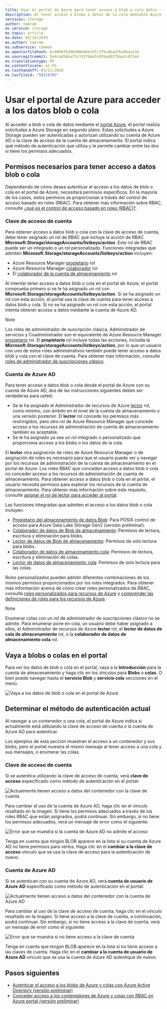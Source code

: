 ```yaml
---
title: Usar el portal de Azure para tener acceso a blob o cola datos - almacenamiento de Azure
description: Al tener acceso a blobs o datos de la cola mediante Azure portal, el portal hace las solicitudes de Azure Storage en segundo plano. Estas solicitudes a Azure Storage pueden ser autenticadas y autorizan utilizando su cuenta de Azure AD o la clave de acceso de la cuenta de almacenamiento.
services: storage
author: tamram
ms.service: storage
ms.topic: article
ms.date: 03/19/2019
ms.author: tamram
ms.subservice: common
ms.openlocfilehash: bc4896f634bb98b4663dfc3fbc6bad7ba9bace3e
ms.sourcegitcommit: 5e4ca656baf3c7d370ab3c0fbad0278aa2c9f1e6
ms.translationtype: MT
ms.contentlocale: es-ES
ms.lasthandoff: 03/21/2019
ms.locfileid: "58319703"
---
```

# <a name="use-the-azure-portal-to-access-blob-or-queue-data"></a>Usar el portal de Azure para acceder a los datos blob o cola

Al acceder a blob o cola de datos mediante el [portal Azure](https://portal.azure.com), el portal realiza solicitudes a Azure Storage en segundo plano. Estas solicitudes a Azure Storage pueden ser autenticadas y autorizan utilizando su cuenta de Azure AD o la clave de acceso de la cuenta de almacenamiento. El portal indica qué método de autenticación que utiliza y le permite cambiar entre las dos si tiene los permisos adecuados.  

## <a name="permissions-needed-to-access-blob-or-queue-data"></a>Permisos necesarios para tener acceso a datos blob o cola

Dependiendo de cómo desea autenticar el acceso a los datos de blob o cola en el portal de Azure, necesitará permisos específicos. En la mayoría de los casos, estos permisos se proporcionan a través del control de acceso basado en roles (RBAC). Para obtener más información sobre RBAC, consulte [¿qué es el control de acceso basado en roles (RBAC)?](../../role-based-access-control/overview.md).

### <a name="account-access-key"></a>Clave de acceso de cuenta

Para obtener acceso a datos blob y cola con la clave de acceso de cuenta, debe tener asignado un rol de RBAC que incluye la acción de RBAC **Microsoft.Storage/storageAccounts/listkeys/action**. Este rol de RBAC puede ser un integrado o un rol personalizado. Funciones integradas que admiten **Microsoft.Storage/storageAccounts/listkeys/action** incluyen:

- Azure Resource Manager [propietario](../../role-based-access-control/built-in-roles.md#owner) rol
- Azure Resource Manager [colaborador](../../role-based-access-control/built-in-roles.md#contributor) rol
- El [colaborador de la cuenta de almacenamiento](../../role-based-access-control/built-in-roles.md#storage-account-contributor) rol

Al intentar tener acceso a datos blob o cola en el portal de Azure, el portal comprueba primero si se le ha asignado un rol con **Microsoft.Storage/storageAccounts/listkeys/action**. Si se ha asignado un rol con esta acción, el portal usa la clave de cuenta para tener acceso a datos blob y cola. Si no se ha asignado un rol con esta acción, el portal intenta obtener acceso a datos mediante la cuenta de Azure AD.

> [!NOTE]
> Los roles de administrador de suscripción clásica, Administrador de servicios y Coadministrador son el equivalente de Azure Resource Manager [propietario](../../role-based-access-control/built-in-roles.md#owner) rol. El **propietario** rol incluye todas las acciones, incluida la **Microsoft.Storage/storageAccounts/listkeys/action**, por lo que un usuario con uno de estos roles administrativos también puede tener acceso a datos blob y cola con el clave de cuenta. Para obtener más información, consulte [roles de administrador de suscripciones clásico](../../role-based-access-control/rbac-and-directory-admin-roles.md#classic-subscription-administrator-roles).

### <a name="azure-ad-account"></a>Cuenta de Azure AD

Para tener acceso a datos blob o cola desde el portal de Azure con su cuenta de Azure AD, dos de las instrucciones siguientes deben ser verdaderas para usted:

- Se le ha asignado el Administrador de recursos de Azure [lector](../../role-based-access-control/built-in-roles.md#reader) rol, como mínimo, con ámbito en el nivel de la cuenta de almacenamiento o una versión posterior. El **lector** rol concede los permisos más restringidos, pero otro rol de Azure Resource Manager que concede acceso a los recursos de administración de cuenta de almacenamiento también es aceptable.
- Se le ha asignado ya sea un rol integrado o personalizado que proporciona acceso a los blobs o los datos de la cola.

El **lector** otra asignación de roles de Azure Resource Manager o de asignación de roles es necesario para que el usuario puede ver y navegar por los recursos de administración de la cuenta de almacenamiento en el portal de Azure. Los roles RBAC que conceden acceso a datos blob o cola no conceder acceso a los recursos de administración de cuenta de almacenamiento. Para obtener acceso a datos blob o cola en el portal, el usuario necesita permisos para explorar los recursos de la cuenta de almacenamiento. Para obtener más información sobre este requisito, consulte [asignar el rol de lector para acceder al portal](../common/storage-auth-aad-rbac.md#assign-the-reader-role-for-portal-access).

Las funciones integradas que admiten el acceso a los datos blob o cola incluyen:

- [Propietario del almacenamiento de datos Blob](../../role-based-access-control/built-in-roles.md#storage-blob-data-owner-preview): Para POSIX control de acceso para Azure Data Lake Storage Gen2 (versión preliminar).
- [Colaborador de datos de Blob de almacenamiento](../../role-based-access-control/built-in-roles.md#storage-blob-data-contributor-preview): Permisos de lectura, escritura y eliminación para blobs.
- [Lector de datos de Blob de almacenamiento](../../role-based-access-control/built-in-roles.md#storage-blob-data-reader-preview): Permisos de solo lectura para blobs.
- [Colaborador de datos de almacenamiento cola](../../role-based-access-control/built-in-roles.md#storage-queue-data-contributor-preview): Permisos de lectura, escritura y eliminación de colas.
- [Lector de datos de almacenamiento cola](../../role-based-access-control/built-in-roles.md#storage-queue-data-reader-preview): Permisos de solo lectura para las colas.
    
Roles personalizados pueden admitir diferentes combinaciones de los mismos permisos proporcionados por los roles integrados. Para obtener más información acerca de cómo crear roles personalizados de RBAC, consulte [roles personalizados para recursos de Azure](../../role-based-access-control/custom-roles.md) y [comprender las definiciones de roles para los recursos de Azure](../../role-based-access-control/role-definitions.md).

> [!NOTE]
> Enumerar colas con un rol de administrador de suscripciones clásico no se admite. Para enumerar pone en cola, un usuario debe haber asignado a ellos, el Administrador de recursos de Azure **lector** rol, el **lector de datos de cola de almacenamiento** rol, o la **colaborador de datos de almacenamiento cola** rol.

## <a name="navigate-to-blobs-or-queues-in-the-portal"></a>Vaya a blobs o colas en el portal

Para ver los datos de blob o cola en el portal, vaya a la **Introducción** para la cuenta de almacenamiento y haga clic en los vínculos para **Blobs** o **colas**. O bien puede navegar hasta el **servicio Blob** y **servicio cola** secciones en el menú. 

![Vaya a los datos de blob o cola en el portal de Azure](media/storage-access-blobs-queues-portal/blob-queue-access.png)

## <a name="determine-the-current-authentication-method"></a>Determinar el método de autenticación actual

Al navegar a un contenedor o una cola, el portal de Azure indica si actualmente está utilizando la clave de acceso de cuenta o la cuenta de Azure AD para autenticar.

Los ejemplos de esta sección muestran el acceso a un contenedor y sus blobs, pero el portal muestra el mismo mensaje al tener acceso a una cola y sus mensajes, o enumerar las colas.

### <a name="account-access-key"></a>Clave de acceso de cuenta

Si se autentica utilizando la clave de acceso de cuenta, verá **clave de acceso** especificado como método de autenticación en el portal:

![Actualmente tienen acceso a datos del contenedor con la clave de cuenta](media/storage-access-blobs-queues-portal/auth-method-access-key.png)

Para cambiar al uso de la cuenta de Azure AD, haga clic en el vínculo resaltado en la imagen. Si tiene los permisos adecuados a través de los roles RBAC que están asignados, podrá continuar. Sin embargo, si no tiene los permisos adecuados, verá un mensaje de error como el siguiente:

![Error que se muestra si la cuenta de Azure AD no admite el acceso](media/storage-access-blobs-queues-portal/auth-error-azure-ad.png)

Tenga en cuenta que ningún BLOB aparece en la lista si su cuenta de Azure AD no tiene permisos para verlos. Haga clic en el **cambiar a la clave de acceso** vínculo que se usa la clave de acceso para la autenticación de nuevo.

### <a name="azure-ad-account"></a>Cuenta de Azure AD

Si se autentican con su cuenta de Azure AD, verá **cuenta de usuario de Azure AD** especificado como método de autenticación en el portal:

![Actualmente tienen acceso a datos del contenedor con la cuenta de Azure AD](media/storage-access-blobs-queues-portal/auth-method-azure-ad.png)

Para cambiar al uso de la clave de acceso de cuenta, haga clic en el vínculo resaltado en la imagen. Si tiene acceso a la clave de cuenta, a continuación, podrá continuar. Sin embargo, si no tiene acceso a la clave de cuenta, verá un mensaje de error como el siguiente:

![Error que se muestra si no tiene acceso a la clave de cuenta](media/storage-access-blobs-queues-portal/auth-error-access-key.png)

Tenga en cuenta que ningún BLOB aparece en la lista si no tiene acceso a las claves de cuenta. Haga clic en el **cambiar a la cuenta de usuario de Azure AD** vínculo que se usa la cuenta de Azure AD autentique de nuevo.

## <a name="next-steps"></a>Pasos siguientes

- [Autenticar el acceso a los blobs de Azure y colas con Azure Active Directory (versión preliminar)](storage-auth-aad.md)
- [Conceder acceso a los contenedores de Azure y colas con RBAC en Azure portal (versión preliminar)](storage-auth-aad-rbac.md)